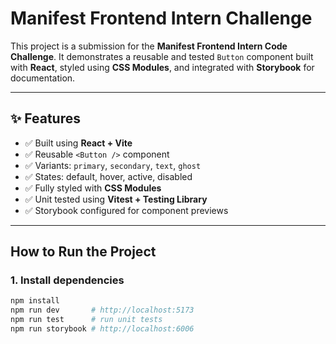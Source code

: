 # Manifest Frontend Intern Challenge

This project is a submission for the **Manifest Frontend Intern Code Challenge**. It demonstrates a reusable and tested `Button` component built with **React**, styled using **CSS Modules**, and integrated with **Storybook** for documentation.

---

## ✨ Features

- ✅ Built using **React + Vite**
- ✅ Reusable `<Button />` component
- ✅ Variants: `primary`, `secondary`, `text`, `ghost`
- ✅ States: default, hover, active, disabled
- ✅ Fully styled with **CSS Modules**
- ✅ Unit tested using **Vitest + Testing Library**
- ✅ Storybook configured for component previews

---

##  How to Run the Project

### 1. Install dependencies

```bash
npm install
npm run dev       # http://localhost:5173
npm run test      # run unit tests
npm run storybook # http://localhost:6006
